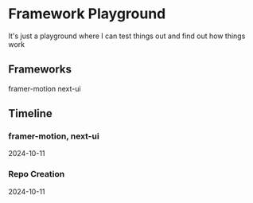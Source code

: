 # Framework Playground

It's just a playground where I can test things out and find out how things work

## Frameworks

framer-motion
next-ui

## Timeline

### framer-motion, next-ui

2024-10-11

### Repo Creation

2024-10-11
